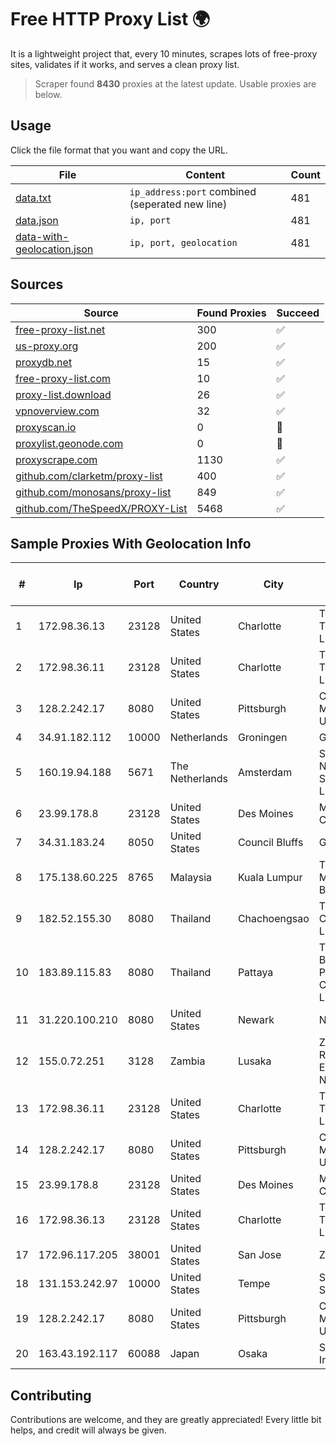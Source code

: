 
# Free HTTP Proxy List 🌍

It is a lightweight project that, every 10 minutes, scrapes lots of free-proxy sites, validates if it works, and serves a clean proxy list.


> Scraper found **8430** proxies at the latest update. Usable proxies are below.

## Usage

Click the file format that you want and copy the URL.


|File|Content|Count|
|----|-------|-----|
|[data.txt](https://raw.githubusercontent.com/themiralay/Proxy-List-World/master/data.txt)|`ip_address:port` combined (seperated new line)|481|
|[data.json](https://raw.githubusercontent.com/themiralay/Proxy-List-World/master/data.json)|`ip, port`|481|
|[data-with-geolocation.json](https://raw.githubusercontent.com/themiralay/Proxy-List-World/master/data-with-geolocation.json)|`ip, port, geolocation`|481|

## Sources

|Source|Found Proxies|Succeed|
|------|-------------|-------|
|[free-proxy-list.net](https://free-proxy-list.net)|300|✅|
|[us-proxy.org](https://www.us-proxy.org)|200|✅|
|[proxydb.net](http://proxydb.net)|15|✅|
|[free-proxy-list.com](https://free-proxy-list.com/?page=&port=&type%5B%5D=http&type%5B%5D=https&up_time=0&search=Search)|10|✅|
|[proxy-list.download](https://www.proxy-list.download/HTTP)|26|✅|
|[vpnoverview.com](https://vpnoverview.com/privacy/anonymous-browsing/free-proxy-servers)|32|✅|
|[proxyscan.io](https://www.proxyscan.io)|0|🚫|
|[proxylist.geonode.com](https://proxylist.geonode.com/api/proxy-list?limit=300&page=1&sort_by=lastChecked&sort_type=desc&protocols=http,https)|0|🚫|
|[proxyscrape.com](https://api.proxyscrape.com/v2/?request=displayproxies&protocol=http&timeout=10000&country=all&ssl=all&anonymity=all)|1130|✅|
|[github.com/clarketm/proxy-list](https://raw.githubusercontent.com/clarketm/proxy-list/master/proxy-list-raw.txt)|400|✅|
|[github.com/monosans/proxy-list](https://raw.githubusercontent.com/monosans/proxy-list/main/proxies/http.txt)|849|✅|
|[github.com/TheSpeedX/PROXY-List](https://raw.githubusercontent.com/TheSpeedX/PROXY-List/master/http.txt)|5468|✅|


## Sample Proxies With Geolocation Info

|#|Ip|Port|Country|City|Internet Service Provider|
|-|--|----|-------|----|-------------------------|
|1|172.98.36.13|23128|United States|Charlotte|Total Uptime Technologies, LLC|
|2|172.98.36.11|23128|United States|Charlotte|Total Uptime Technologies, LLC|
|3|128.2.242.17|8080|United States|Pittsburgh|Carnegie Mellon University|
|4|34.91.182.112|10000|Netherlands|Groningen|Google LLC|
|5|160.19.94.188|5671|The Netherlands|Amsterdam|Stallion Network Services Limited|
|6|23.99.178.8|23128|United States|Des Moines|Microsoft Corporation|
|7|34.31.183.24|8050|United States|Council Bluffs|Google LLC|
|8|175.138.60.225|8765|Malaysia|Kuala Lumpur|Telekom Malaysia Berhad|
|9|182.52.155.30|8080|Thailand|Chachoengsao|TOT Public Company Limited|
|10|183.89.115.83|8080|Thailand|Pattaya|Triple T Broadband Public Company Limited|
|11|31.220.100.210|8080|United States|Newark|Nubes, LLC|
|12|155.0.72.251|3128|Zambia|Lusaka|Zambia Research and Education Network|
|13|172.98.36.11|23128|United States|Charlotte|Total Uptime Technologies, LLC|
|14|128.2.242.17|8080|United States|Pittsburgh|Carnegie Mellon University|
|15|23.99.178.8|23128|United States|Des Moines|Microsoft Corporation|
|16|172.98.36.13|23128|United States|Charlotte|Total Uptime Technologies, LLC|
|17|172.96.117.205|38001|United States|San Jose|Zenlayer Inc|
|18|131.153.242.97|10000|United States|Tempe|Secured Servers LLC|
|19|128.2.242.17|8080|United States|Pittsburgh|Carnegie Mellon University|
|20|163.43.192.117|60088|Japan|Osaka|SAKURA Internet Inc.|



## Contributing

Contributions are welcome, and they are greatly appreciated! Every
little bit helps, and credit will always be given.

